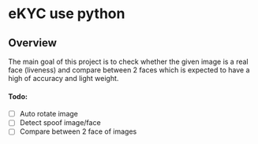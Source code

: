 # eKYC use python

## Overview
The main goal of this project is to check whether the given image is a real face (liveness) and compare between 2 faces which is expected to have a high of accuracy and light weight.

#### Todo:
- [ ] Auto rotate image
- [ ] Detect spoof image/face
- [ ] Compare between 2 face of images